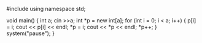 #include <iostream>
using namespace std;

void main()
{
	int a;
	cin >>a;
	int *p = new int[a];
	for (int i = 0; i < a; i++)
	{
		p[i] = i;
		cout << p[i] << endl;
		*p = i;
		cout << *p << endl;
		*p++;
	}
	system("pause");
}